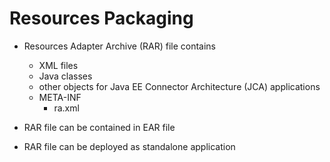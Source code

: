 # Resources Packaging

+ Resources Adapter Archive (RAR) file contains
    + XML files
    + Java classes
    + other objects for Java EE Connector Architecture
        (JCA) applications
    + META-INF
        + ra.xml

+ RAR file can be contained in EAR file
+ RAR file can be deployed as standalone application
